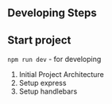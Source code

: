 ## Developing Steps

## Start project
`npm run dev` - for developing

1. Initial Project Architecture
2. Setup express
3. Setup handlebars